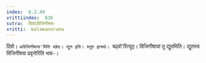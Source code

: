 ```yaml
---
index:  8.2.49
vrittiindex:  836
sutra:  दिवोऽविजिगीषाम्
vritti:  balamanorama 
---
```


दिवो। `अविजिगीषाया'मिति च्छेदः। द्यून इति। स्तुत इत्यर्थः। `च्छ्वो'रित्यूठ्। विजिगीषायां तु द्यूतमिति। द्यूतस्य विजिगीषया प्रवृत्तेरिति भाव-। 


